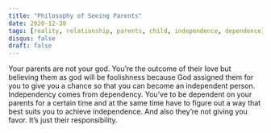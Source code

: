 ```yaml
---
title: "Philosophy of Seeing Parents"
date: 2020-12-30
tags: [reality, relationship, parents, child, independence, dependence]
disqus: false
draft: false
---
```


Your parents are not your god. You’re the outcome of their love but believing them as god will be foolishness because God assigned them for you to give you a chance so that you can become an independent person. Independency comes from dependency. You’ve to be dependent on your parents for a certain time and at the same time have to figure out a way that best suits you to achieve independence. And also they’re not giving you favor. It’s just their responsibility.